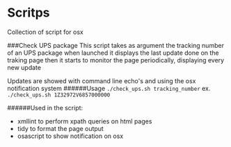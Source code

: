 # Scritps
Collection of script for osx

###Check UPS package
 This script takes as argument the tracking number of an UPS package
 when launched it displays the last update done on the traking page
 then it starts to monitor the page periodically, displaying every new update

 Updates are showed with command line echo's and using the osx notification system
######Usage 
`./check_ups.sh tracking_number`
ex. `./check_ups.sh 1Z32972V6857000000`

######Used in the script\:
  * xmllint to perform xpath queries on html pages
  * tidy to format the page output
  * osascript to show notification on osx
